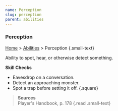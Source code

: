 ```yaml
---
name: Perception
slug: perception
parent: abilities
---
```

### Perception
[Home](dm-operations-center) > [Abilities](abilities) > Perception {.small-text}

Ability to spot, hear, or otherwise detect something.

**Skill Checks**<br/>
- Eavesdrop on a conversation.
- Detect an approaching monster.
- Spot a trap before setting it off. 
{.square}

> **Sources** <br/>
> Player's Handbook, p. 178
{.read .small-text}

